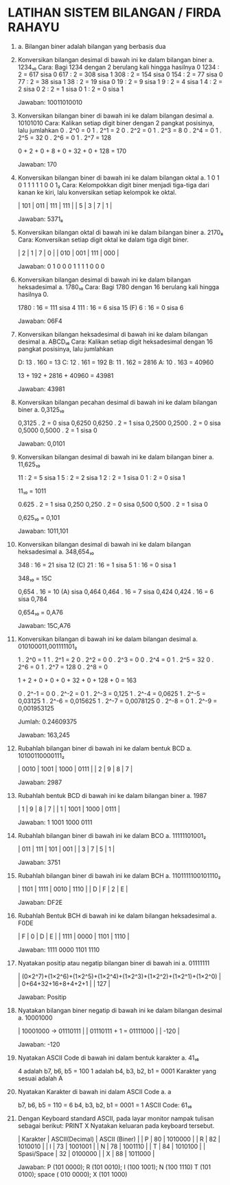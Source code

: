 # LATIHAN SISTEM BILANGAN / FIRDA RAHAYU

1. a. Bilangan biner adalah bilangan yang berbasis dua 

2. Konversikan bilangan desimal di bawah ini ke dalam bilangan biner
    a. 1234₁₀
    Cara: Bagi 1234 dengan 2 berulang kali hingga hasilnya 0
        1234 : 2 = 617 sisa 0
        617  : 2 = 308 sisa 1
        308  : 2 = 154 sisa 0
        154  : 2 = 77  sisa 0
        77   : 2 = 38  sisa 1
        38   : 2 = 19  sisa 0
        19   : 2 = 9   sisa 1
        9    : 2 = 4   sisa 1
        4    : 2 = 2   sisa 0
        2    : 2 = 1   sisa 0
        1    : 2 = 0   sisa 1

    Jawaban: 10011010010

3. Konversikan bilangan biner di bawah ini ke dalam bilangan desimal
    a. 10101010
    Cara: Kalikan setiap digit biner dengan 2 pangkat posisinya, lalu jumlahkan
    0 . 2^0 = 0
    1 . 2^1 = 2
    0 . 2^2 = 0
    1 . 2^3 = 8
    0 . 2^4 = 0
    1 . 2^5 = 32
    0 . 2^6 = 0
    1 . 2^7 = 128

    0 + 2 + 0 + 8 + 0 + 32 + 0 + 128 = 170

    Jawaban: 170

4. Konversikan bilangan biner di bawah ini ke dalam bilangan oktal
    a.	1 0 1 0 1 1 1 1 1 0 0 1₂
    Cara: Kelompokkan digit biner menjadi tiga-tiga dari kanan ke kiri, lalu konversikan setiap kelompok ke oktal.

    | 101 | 011 | 111 | 111 |
    |  5  |  3  |  7  |  1  |

    Jawaban: 5371₈

5. Konversikan bilangan oktal di bawah ini ke dalam bilangan biner
    a. 2170₈
    Cara: Konversikan setiap digit oktal ke dalam tiga digit biner.

    |  2  |  1  |  7  |  0  |
    | 010 | 001 | 111 | 000 |

    Jawaban: 0 1 0 0 0 1 1 1 1 0 0 0

6. Konversikan bilangan desimal di bawah ini ke dalam bilangan heksadesimal
    a. 1780₁₀
    Cara: Bagi 1780 dengan 16 berulang kali hingga hasilnya 0.

    1780 : 16 = 111   sisa 4
    111  : 16 = 6     sisa 15 (F)
    6    : 16 = 0     sisa 6

    Jawaban: 06F4

7. Konversikan bilangan heksadesimal di bawah ini ke dalam bilangan desimal
    a. ABCD₁₆
    Cara: Kalikan setiap digit heksadesimal dengan 16 pangkat posisinya, lalu jumlahkan

    D: 13 . 160 = 13
    C: 12 . 161 = 192
    B: 11 . 162 = 2816
    A: 10 . 163 = 40960

    13 + 192 + 2816 + 40960 = 43981

    Jawaban: 43981

8. Konversikan bilangan pecahan desimal di bawah ini ke dalam bilangan biner
    a. 0,3125₁₀

    0,3125 . 2 = 0 sisa 0,6250
    0,6250 . 2 = 1 sisa 0,2500
    0,2500 . 2 = 0 sisa 0,5000
    0,5000 . 2 = 1 sisa 0

    Jawaban: 0,0101

9. Konversikan bilangan desimal di bawah ini ke dalam bilangan biner
   a. 11,625₁₀
   
   11 : 2 = 5 sisa 1
   5  : 2 = 2 sisa 1
   2  : 2 = 1 sisa 0
   1  : 2 = 0 sisa 1

   11₁₀ = 1011
   
   0.625 . 2 = 1 sisa 0,250
   0,250 . 2 = 0 sisa 0,500
   0,500 . 2 = 1 sisa 0

   0,625₁₀ = 0,101 

   Jawaban: 1011,101  

10. Konversikan bilangan desimal di bawah ini ke dalam bilangan heksadesimal
    a. 348,654₁₀

    348 : 16 = 21  sisa 12 (C)
    21  : 16 = 1   sisa 5
    1   : 16 = 0   sisa 1

    348₁₀ = 15C

    0,654 . 16 = 10 (A)     sisa 0,464
    0,464 . 16 = 7          sisa 0,424
    0,424 . 16 = 6          sisa 0,784

    0,654₁₀ = 0,A76

    Jawaban: 15C,A76

11. Konversikan bilangan di bawah ini ke dalam bilangan desimal
    a. 010100011,001111101₂

    1 . 2^0 = 1
    1 . 2^1 = 2
    0 . 2^2 = 0
    0 . 2^3 = 0
    0 . 2^4 = 0
    1 . 2^5 = 32
    0 . 2^6 = 0
    1 . 2^7 = 128
    0 . 2^8 = 0

    1 + 2 + 0 + 0 + 0 + 32 + 0 + 128 + 0 = 163

    0 . 2^-1 = 0
    0 . 2^-2 = 0
    1 . 2^-3 = 0,125
    1 . 2^-4 = 0,0625
    1 . 2^-5 = 0,03125
    1 . 2^-6 = 0,015625
    1 . 2^-7 = 0,0078125
    0 . 2^-8 = 0
    1 . 2^-9 = 0,001953125

    Jumlah: 0.24609375

    Jawaban: 163,245

12. Rubahlah bilangan biner di bawah ini ke dalam bentuk BCD
    a. 10100110000111₂

    | 0010 | 1001 | 1000 | 0111 |
    |  2   |  9   |  8   |  7   |

    Jawaban: 2987

13. Rubahlah bentuk BCD di bawah ini ke dalam bilangan biner
    a. 1987

    | 1 |  9   |  8   |  7   |
    | 1 | 1001 | 1000 | 0111 |

    Jawaban: 1 1001 1000 0111

14. Rubahlah bilangan biner di bawah ini ke dalam BCO
    a. 11111101001₂

    | 011 | 111 | 101 | 001 |
    |  3  |  7  |  5  |  1  |

    Jawaban: 3751

15. Rubahlah bilangan biner di bawah ini ke dalam BCH
    a. 1101111100101110₂

    | 1101 | 1111 | 0010 | 1110 |
    |  D   |  F   |  2   |  E   |

    Jawaban: DF2E
    
16. Rubahlah Bentuk BCH di bawah ini ke dalam bilangan heksadesimal
    a. F0DE

    |  F   |  0   |  D   |  E   |
    | 1111 | 0000 | 1101 | 1110 |

    Jawaban: 1111 0000 1101 1110

17. Nyatakan positip atau negatip bilangan biner di bawah ini
    a. 01111111

    | (0×2^7)+(1×2^6)+(1×2^5)+(1×2^4)+(1×2^3)+(1×2^2)+(1×2^1)+(1×2^0) |
    | 0+64+32+16+8+4+2+1                                              |
    | 127                                                             |

    Jawaban: Positip

18. Nyatakan bilangan biner negatip di bawah ini ke dalam bilangan desimal
    a. 10001000

    | 10001000 → 01110111     |
    | 01110111 + 1 = 01111000 |
    | -120                    |

    Jawaban: -120

19. Nyatakan ASCII Code di bawah ini dalam bentuk karakter
    a. 41₁₆

    4 adalah b7, b6, b5 = 100
    1 adalah b4, b3, b2, b1 = 0001
    Karakter yang sesuai adalah A

20. Nyatakan Karakter di bawah ini dalam ASCII Code
    a. a

    b7, b6, b5 = 110 = 6
    b4, b3, b2, b1 = 0001 = 1
    ASCII Code: 61₁₆

21. Dengan Keyboard standard ASCII, pada layar monitor nampak tulisan sebagai berikut: PRINT X
Nyatakan keluaran pada keyboard tersebut.

    | Karakter    | ASCII(Decimal) | ASCII (Biner) |
    |    P        |        80      |   1010000     |
    |    R        |        82      |   1010010     |
    |    I        |        73      |   1001001     |
    |    N        |        78      |   1001110     |
    |    T        |        84      |   1010100     |
    | Spasi/Space |        32      |   0100000     |
    |    X        |        88      |   1011000     |

    Jawaban: P (101 0000); R (101 0010); I (100 1001); N (100 1110) T (101 0100); space ( 010 0000); X (101 1000) 


